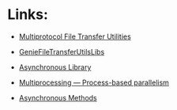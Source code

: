 Links:
======
* [Multiprotocol File Transfer Utilities](https://pubhub.devnetcloud.com/media/pyats/docs/utilities/file_transfer_utilities.html)

* [GenieFileTransferUtilsLibs](https://pubhub.devnetcloud.com/media/pyats-packages/docs/geniefiletransferutilslibs/introduction.html)

* [Asynchronous Library](https://pubhub.devnetcloud.com/media/pyats/docs/async/introduction.html)

* [Multiprocessing — Process-based parallelism](https://docs.python.org/3/library/multiprocessing.html)

* [Asynchronous Methods](https://pubhub.devnetcloud.com/media/pyats/docs/async/versus.html)